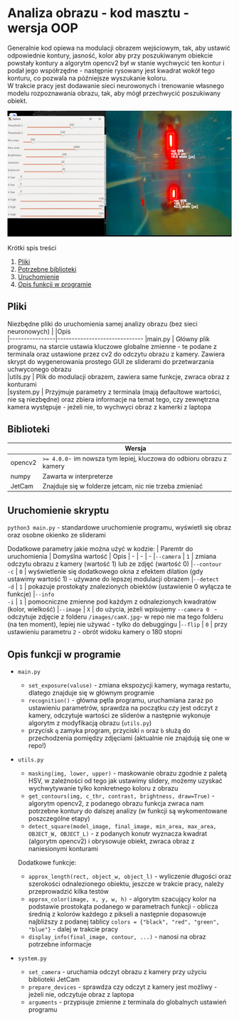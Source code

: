 # Analiza obrazu - kod masztu - wersja OOP

Generalnie kod opiewa na modulacji obrazem wejściowym, tak, aby ustawić odpowiednie kontury, jasność, kolor aby przy poszukiwanym obiekcie powstały kontury a algorytm opencv2 był w stanie wychwycić ten kontur i podał jego współrzędne - następnie rysowany jest kwadrat wokół tego konturu, co pozwala na późniejsze wyszukanie koloru. <br>
W trakcie pracy jest dodawanie sieci neurowonych i trenowanie własnego modelu rozpoznawania obrazu, tak, aby mógł przechwycić poszukiwany obiekt.

![Zrzut ekranu działającego programu](https://github.com/zarool/analiza_obrazu_pk/blob/main/dokumentacja/new-cam-out.png?raw=true)


Krótki spis treści
1. [ Pliki ](#files)  
2. [Potrzebne biblioteki](#dependencies)
3. [ Uruchomienie ](#usage)
4. [Opis funkcji w programie](#functions)

<a name="files"></a>
## Pliki
Niezbędne pliki do uruchomienia samej analizy obrazu (bez sieci neuronowych)
|                |Opis                          
|----------------|------------------------------
|main.py				 | Główny plik programu, na starcie ustawia kluczowe globalne zmienne - te podane z terminala oraz ustawione przez cv2 do odczytu obrazu z kamery. Zawiera skrypt do wygenerowania prostego GUI ze sliderami do przetwarzania uchwyconego obrazu          
|utils.py        | Plik do modulacji obrazem, zawiera same funkcje, zwraca obraz z konturami            
|system.py       | Przyjmuje parametry z terminala (mają defaultowe wartości, nie są niezbędne) oraz zbiera informacje na temat tego, czy zewnętrzna kamera występuje - jeżeli nie, to wychwyci obraz z kamerki z laptopa

<a name="dependencies"></a>
## Biblioteki
|                |Wersja                          
|----------------|------------------------------
|opencv2				 | `>= 4.0.0`- im nowsza tym lepiej, kluczowa do odbioru obrazu z kamery           
|numpy        	 |	Zawarta w interpreterze           
|JetCam          | Znajduje się w folderze jetcam, nic nie trzeba zmieniać


<a name="usage"></a>
## Uruchomienie skryptu

`python3 main.py` - standardowe uruchomienie programu, wyświetli się obraz oraz osobne okienko ze sliderami

Dodatkowe parametry jakie można użyć w kodzie:
| Paremtr do uruchomienia | Domyślna wartość | Opis
| - | - | -
|`--camera` | `1` | zmiana odczytu obrazu z kamery (wartość 1) lub ze zdjęć (wartość 0)
|`--contour` <br> `-c` | `0` | wyświetlenie się dodatkowego okna z efektem dilation (gdy ustawimy wartość 1) - używane do lepszej modulacji obrazem
|`--detect` <br> `-d` | `1` | pokazuje prostokąty znalezionych obiektów (ustawienie 0 wyłącza te funkcje)
|`--info` <br> `-i` | `1` | pomocniczne zmienne pod każdym z odnalezionych kwadratów (kolor, wielkość)
|`--image` | `X` | do użycia, jeżeli wpisujemy `--camera 0 ` - odczytuje zdjęcie z folderu `/images/camX.jpg`- w repo nie ma tego folderu (na ten moment), lepiej nie używać - tylko do debuggingu 
|`--flip` | `0` | przy ustawieniu parametru `2` - obrót widoku kamery o 180 stopni

<a name="functions"></a>
## Opis funkcji w programie

- `main.py`
	* `set_exposure(valuse)` - zmiana ekspozycji kamery, wymaga restartu, dlatego znajduje się w głównym programie
	* `recognition()` - główna pętla programu, uruchamiana zaraz po ustawieniu parametrów, sprawdza na początku czy jest odczyt z kamery, odczytuje wartości ze sliderów a następnie wykonuje algorytm z modyfikacją obrazu (`utils.py`)
	* przycisk `q` zamyka program, przyciski `n` oraz `b` służą do przechodzenia pomiędzy zdjęciami (aktualnie nie znajdują się one w repo!)
-  `utils.py`
	* `masking(img, lower, upper)` - maskowanie obrazu zgodnie z paletą HSV, w zależności od tego jak ustawimy slidery, możemy uzyskać wychwytywanie tylko konkretnego koloru z obrazu
	* `get_contours(img, c_thr, contrast, brightness, draw=True)` - algorytm opencv2, z podanego obrazu funkcja zwraca nam potrzebne kontury do dalszej analizy (w funkcji są wykomentowane poszczególne etapy)
	* `detect_square(model_image, final_image, min_area, max_area, OBJECT_W, OBJECT_L)` - z podanych konutr wyznacza kwadrat (algorytm opencv2) i obrysowuje obiekt, zwraca obraz z naniesionymi konturami
	
	Dodatkowe funkcje:
	* `approx_length(rect, object_w, object_l)` - wyliczenie długości oraz szerokości odnalezionego obiektu, jeszcze w trakcie pracy, należy przeprowadzić kilka testów
	* `approx_color(image, x, y, w, h)` - algorytm szacujący kolor na podstawie prostokąta podanego w parametrach funkcji - oblicza średnią z kolorów każdego z pikseli a następnie dopasowuje najbliższy z podanej tablicy `colors = {"black", "red", "green", "blue"}` - dalej w trakcie pracy 
	* `display_info(final_image, contour, ...)` - nanosi na obraz potrzebne informacje

- `system.py`
	* `set_camera` - uruchamia odczyt obrazu z kamery przy użyciu biblioteki JetCam
	* `prepare_devices` - sprawdza czy odczyt z kamery jest możliwy - jeżeli nie, odczytuje obraz z laptopa
	* `arguments` - przypisuje zmienne z terminala do globalnych ustawień programu
